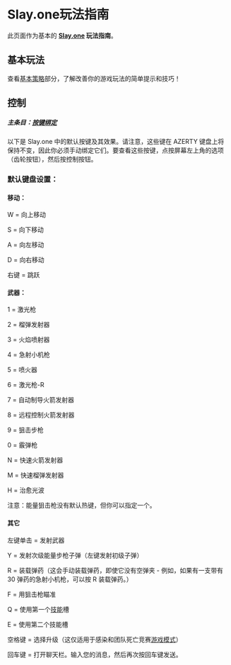 # Slay.one玩法指南
此页面作为基本的 **[Slay.one](Slay-one.md) 玩法指南**。
## 基本玩法
查看[基本策略](Basic_Strategy)部分，了解改善你的游戏玩法的简单提示和技巧！
## 控制
##### 主条目：[按键绑定](Key_Bindings.md)
以下是 Slay.one 中的默认按键及其效果。请注意，这些键在 AZERTY 键盘上将保持不变，因此你必须手动绑定它们。要查看这些按键，点按屏幕左上角的选项（齿轮按钮），然后按控制按钮。
### 默认键盘设置：
#### 移动：
W = 向上移动

S = 向下移动

A = 向左移动

D = 向右移动

右键 = 跳跃
#### 武器：
1 = 激光枪

2 = 榴弹发射器

3 = 火焰喷射器

4 = 急射小机枪

5 = 喷火器

6 = 激光枪-R

7 = 自动制导火箭发射器

8 = 远程控制火箭发射器

9 = 狙击步枪

0 = 霰弹枪

N = 快速火箭发射器

M = 快速榴弹发射器

H = 治愈光波

注意：能量狙击枪没有默认热键，但你可以指定一个。
#### 其它
左键单击 = 发射武器

Y = 发射次级能量步枪子弹（左键发射初级子弹）

R = 装载弹药（这会手动装载弹药，即使它没有空弹夹 - 例如，如果有一支带有 30 弹药的急射小机枪，可以按 R 装载弹药。）

F = 用狙击枪瞄准

Q = 使用第一个[技能](Abilities.md)槽

E = 使用第二个技能槽

空格键 = 选择升级（这仅适用于感染和团队死亡竞赛[游戏模式](Game_Modes.md)）

回车键 = 打开聊天栏。输入您的消息，然后再次按回车键发送。